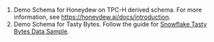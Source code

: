 1. Demo Schema for Honeydew on TPC-H derived schema. For more information, see https://honeydew.ai/docs/introduction.
2. Demo Schema for Tasty Bytes. Follow the guide for [Snowflake Tasty Bytes Data Sample](https://github.com/Snowflake-Labs/sf-samples/blob/main/samples/tasty_bytes/tb_introduction.sql?_fsi=LeE5kPxh&_fsi=LeE5kPxh).
